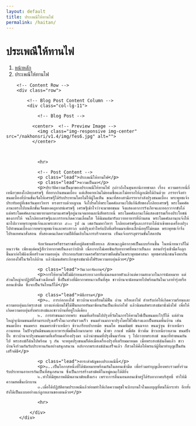 ```yaml
---
layout: default
title: ประเพณีให้ทานไฟ
permalink: /haitan/
---
```



<div class="container">
<!-- Page Heading/Breadcrumbs -->
  <div class="row">
            <div class="col-lg-12">
                <h1 class="page-header">ประเพณีให้ทานไฟ
                </h1>
                <ol class="breadcrumb">
                    <li><a href="../index.html">หน้าหลัก</a>
                    </li>
                    <li class="active">ประเพณีให้ทานไฟ</li>
                </ol>
            </div>
        </div>
        <!-- /.row -->

        <!-- Content Row -->
        <div class="row">

            <!-- Blog Post Content Column -->
            <div class="col-lg-11">

                <!-- Blog Post -->

              <center>  <!-- Preview Image -->
                <img class="img-responsive img-center" src="/nakhonsri/v1.4/img/fes6.jpg" alt="">
              </center>



                <hr>

                <!-- Post Content -->
                <p class="lead">ประเพณีให้ทานไฟ</p>
                <p class="lead">ความเป็นมา</p>
                <p>ประวัติความเป็นมาของประเพณีให้ทานไฟ กล่าวถึงในขุนทกนิกายชาดก เรื่อง ความตระหนี่ถี่เหนียวของโกลิยะเศรษฐี ที่อยากกินขนมเบื้อง แต่เสียดายเงินไม่ยอมซื้อและไม่อยากให้ลูกเมียได้กินด้วย ภรรยาจึงทำขนมเบื้องที่บ้านชั้นเจ็ดให้เศรษฐีได้รับประทานโดยไม่ให้ผู้ใดเห็น ขณะที่สองสามีภรรยากำลังปรุงขนมเบื้อง พระพุทธเจ้าประทับอยู่ที่เชตวันมหาวิหาร ทรงทราบด้วยญาณ จึงโปรดให้พระโมคคัลลานะไปแก้นิสัยของโกลิยะเศรษฐี พระโมคคัคลานะตรงไปบนตึกชั้นเจ็ดของคฤหาสน์เศรษฐี เศรษฐีเข้าใจว่าจะมาขอขนม จึงแสดงอาการรังเกียจและออกวาจาขับไล่ แต่พระโมคคัคลานะพยายามทรมานเศรษฐีอยู่นานจนยอมละนิสัยตระหนี่ พระโมคคัลลานะได้แสดงธรรมเรื่องประโยชน์ของการให้ จนโกลิยะเศรษฐีและภรรยาเกิดความเลื่อมใส ได้นิมนต์มารับถวายอาหารที่บ้านตน พระโมคคัลลานะแจ้งให้นำไปถวายพระพุทธเจ้าและพระสาวก ๕๐๐ รูป ณ เชตวันมหาวิหาร โกลิยะเศรษฐีและภรรบาได้นำเข้าของเครื่องปรุงไปทำขนมเบื้องถวายพระพุทธเจ้าและพระสาวก แต่ปรุงเท่าไหร่แป้งที่เตรียมมาเพียงเล็กน้อยก็ไม่หมด พระพุทธเจ้าจึงโปรดเทศนาสั่งสอน ทั้งสองคนเกิดความปีติอิ่มเอิบในการบริจาคทาน เห็นแจ้งบรรลุธรรมชั้นโสดาบัน

                จังหวัดนครศรีธรรมราชตั้งอยู่ติดชายฝั่งทะเล ลักษณะภูมิอากาศเป็นแบบร้อนชื้น ในหน้าหนาวก็ไม่หนาวจัด เพียงแต่คนรู้สึกว่าอากาศเย็นลงกว่าปกติ เนื่องจากไม่เคยชินกับอากาศที่หนาวเย็นลง ตอนย่ำรุ่งเช้ามืดจึงลุกขึ้นมาก่อไฟผิงเพื่อสร้างความอบอุ่น ประกอบกับชาวนครศรีธรรมราชยึดมั่นในพระพุทธศาสนา พุทธศาสนิกชนจึงพากันก่อกองไฟในวัดใกล้บ้าน แล้วนิมนต์พระภิกษุสงฆ์มาผิงไฟรับความอบอุ่นด้วย</p>

                <p class="lead">วันเวลาจัดงาน</p>
                <p>การให้ทานไฟไม่มีกำหนดระยะเวลาที่แน่นอนตายตัวแล้วแต่ความสะดวกในการนัดหมาย แต่ส่วนใหญ่จะปฏิบัติในช่วงเดือนยี่ ซึ่งป็นช่วงที่มีอากาศหนาวเย็นที่สุด ชาวบ้านจะนัดหมายไปพร้อมกันในเวลาย่ำรุ่งหรือตอนเช้ามืด ซึ่งจะเป็นวันไหนก็ได้</p>

                <p class="lead">พิธีกรรม</p>
                <p>๑. การก่อกองไฟ ชาวบ้านจะเตรียมไม้ฟืน ถ่าน หรือเตาไฟ สำหรับก่อให้เกิดความร้อนและความอบอุ่นแก่พระสงฆ์ บางแห่งนิยมใช้ไม้ฟืนหลายอันมาซ้อนกันเป็นเพิงก่อไฟ แล้วนิมนต์พระสงฆ์มานั่งผิงไฟ เพื่อให้เกิดความอบอุ่นทั้งพระสงฆ์และชาวบ้านที่อยู่ใกล้เคียง
                ๒. การทำขนมถวายพระ ขนมที่เตรียมไปปรุงที่วัดในการให้ทานไฟเป็นขนมอะไรก็ได้ แต่ส่วนใหญ่จะนิยมขนมที่สามารถปรุงเสร็จในเวลาอันรวดเร็ว ขนมส่วนมากจะปรุงโดยใช้ไฟแรงและเป็นขนมพื้นบ้าน เช่น ขนมเบื้อง ขนมครก ขนมครกข้าวเหนียว ข้าวเกรียบปากหม้อ ขนมโค ขนมพิมพ์ ขนมจาก ขนมจู่จุน ข้าวเหนียวกวนทอด ในปัจจุบันมีขนมและอาหารเพิ่มขึ้นอีกมากมาย เช่น น้ำชา กาแฟ หมี่ผัด ข้าวต้ม ข้าวเหนียวหลาม ขนมปังปิ้ง ชาวบ้านจะปรุงขนมตามที่เตรียมเครื่องปรุงมา แล้วนำขนมที่ปรุงขึ้นมาร้อน ๆ ไปถวายพระสงฆ์ ขณะที่ทำขนมกันไป พระสงฆ์ก็ฉันไปพร้อม ๆ กัน จะหยุดปรุงขนมก็ต่อเมื่อเครื่องปรุงที่เตรียมมาหมด เมื่อพระสงฆ์ฉันอิ่มแล้ว ชาวบ้านจึงร่วมกันรับประทานกันอย่างสนุกสนาน หลังจากพระสงฆ์ฉันเสร็จแล้ว ก็สวดให้ศีลให้พรแก่ผู้ที่มาทำบุญเป็นอันเสร็จพิธี</p>

                <p class="lead">สาระสำคัญของประเพณีนี้</p>
                <p>๑..เป็นโอกาสหนึ่งที่ได้นัดหมายพร้อมกันในตอนเช้ามืด เพื่อร่วมทำบุญเลี้ยงพระรวมทั้งร่วมรับประทานอาหารกันเป็นที่สนุกสนาน ซึ่งเป็นการสร้างสามัคคีในหมู่คณะได้ดียิ่ง
                ๒.ทำให้มีสุขภาพดีมีพลานามัยแข็งแรง เพราะการตื่นนอนตอนเช้าตรู่ได้รับอากาศบริสุทธิ์ ทำให้มีความสดชื่นเบิกบาน
                ๓.เมื่อได้ปฏิบัติตามประเพณีแล้วย่อมทำให้เกิดความสุขใจเบิกบานใจในผลบุญที่ตนได้กระทำ อีกทั้งยังได้เป็นแบบอย่างแก่ลูกหลานของตนด้วย</p>

                <hr>

             </div>
         </div>
  </div>
<!-- /.row -->

